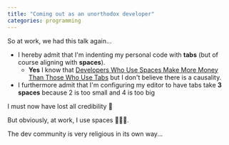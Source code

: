 ```yaml
---
title: "Coming out as an unorthodox developer"
categories: programming
---
```


So at work, we had this talk again...

* I hereby admit that I'm indenting my personal code with **tabs** (but of course aligning with **spaces**).
  * **Yes** I know that [Developers Who Use Spaces Make More Money Than Those Who Use Tabs](https://stackoverflow.blog/2017/06/15/developers-use-spaces-make-money-use-tabs/) but I don't believe there is a causality.
* I furthermore admit that I'm configuring my editor to have tabs take **3 spaces** because 2 is too small and 4 is too big

I must now have lost all credibility 🤣

But obviously, at work, I use spaces 👨🏻‍💼.

The dev community is very religious in its own way...
